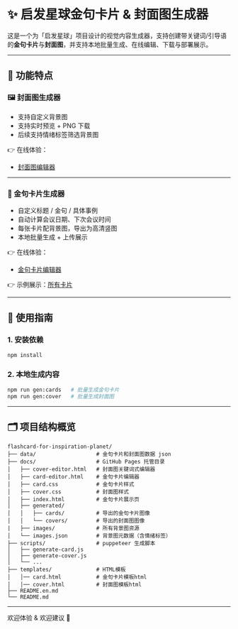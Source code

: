 # ✨ 启发星球金句卡片 & 封面图生成器

这是一个为「启发星球」项目设计的视觉内容生成器，支持创建带关键词/引导语的**金句卡片**与**封面图**，并支持本地批量生成、在线编辑、下载与部署展示。

---

## 🚀 功能特点

### 🖼 封面图生成器
- 支持自定义背景图
- 支持实时预览 + PNG 下载
- 后续支持情绪标签筛选背景图

👉 在线体验：
- [封面图编辑器](https://sunling.github.io/flashcard-for-inspiration-planet/cover-editor.html)

---

### 📒 金句卡片生成器
- 自定义标题 / 金句 / 具体事例
- 自动计算会议日期、下次会议时间
- 每张卡片配背景图，导出为高清竖图
- 本地批量生成 + 上传展示

👉 在线体验：
- [金句卡片编辑器](https://sunling.github.io/flashcard-for-inspiration-planet/card-editor.html)

👉 示例展示：[所有卡片](https://sunling.github.io/flashcard-for-inspiration-planet)

---

## 🧰 使用指南

### 1. 安装依赖

```bash
npm install
```

### 2. 本地生成内容

```bash
npm run gen:cards   # 批量生成金句卡片
npm run gen:cover   # 批量生成封面图
```

---

## 🗂 项目结构概览

```
flashcard-for-inspiration-planet/
├── data/                   # 金句卡片和封面图数据 json
├── docs/                   # GitHub Pages 托管目录
│   ├── cover-editor.html   # 封面图关键词式编辑器
│   ├── card-editor.html    # 金句卡片编辑器
│   ├── card.css            # 金句卡片样式
│   ├── cover.css           # 封面图样式
│   ├── index.html          # 金句卡片展示页
│   ├── generated/
│   │   ├── cards/          # 导出的金句卡片图像
│   │   └── covers/         # 导出的封面图图像
|   ├── images/             # 所有背景图资源
│   └── images.json         # 背景图元数据（含情绪标签）          
├── scripts/                # puppeteer 生成脚本
│   ├── generate-card.js
│   ├── generate-cover.js
│   └── ...
├── templates/              # HTML模板
│   │── card.html           # 金句卡片模板html
│   │── cover.html          # 封面图模板html 
├── README.en.md  
└── README.md
```

---

欢迎体验 & 欢迎建议 🌱
